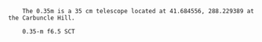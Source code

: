 
        The 0.35m is a 35 cm telescope located at 41.684556, 288.229389 at the Carbuncle Hill.
        
        0.35-m f6.5 SCT
        